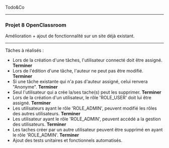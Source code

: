 Todo&Co

-------

<h3>Projet 8 OpenClassroom</h3>

Amélioration + ajout de fonctionnalité sur un site déjà existant.

-------------------------------------------------------------------------------

Tâches à réalisés :

- Lors de la création d'une tâches, l'utilisateur connecté doit être assigné. **Terminer**
- Lors de l'édition d'une tâche, l'auteur ne peut pas être modifié. **Terminer**
- Si une tâche existante qui n'a pas d'auteur assigné, celui renvera "Anonyme". **Terminer**
- Seul l'utilisateur qui a crée la/ses tache(s) peut les supprimer. **Terminer** 
- Lors de la création d'un utilisateur, le rôle 'ROLE_USER' doit lui être assigné. **Terminer**
- Les utilisateurs ayant le rôle 'ROLE_ADMIN', peuvent modifié les rôles des autres utilisateurs. **Terminer**
- Les utilisateur ayant le rôle 'ROLE_ADMIN', peuvent accédé a la gestion des utilisateurs. **Terminer**
- Les taches créer par un autre utilisateur peuvent être supprimé en ayant le rôle 'ROLE_ADMIN'. **Terminer**
- Ajout des tests unitaires et fonctionnels automatisés.